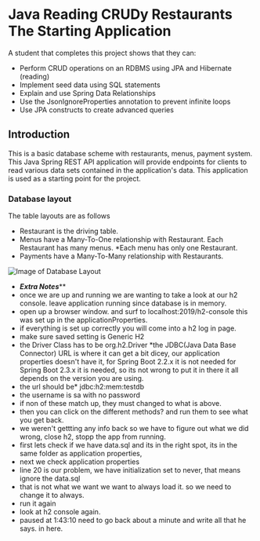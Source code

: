 # Java Reading CRUDy Restaurants The Starting Application

A student that completes this project shows that they can:

* Perform CRUD operations on an RDBMS using JPA and Hibernate (reading)
* Implement seed data using SQL statements
* Explain and use Spring Data Relationships
* Use the JsonIgnoreProperties annotation to prevent infinite loops
* Use JPA constructs to create advanced queries

## Introduction

This is a basic database scheme with restaurants, menus, payment system. This Java Spring REST API
 application will provide endpoints for clients to read various data sets contained in the
  application's data. This application is used as a starting point for the project.

### Database layout

The table layouts are as follows

* Restaurant is the driving table.
* Menus have a Many-To-One relationship with Restaurant. Each Restaurant has many menus.
*Each menu has only one Restaurant.
* Payments have a Many-To-Many relationship with Restaurants.

![Image of Database Layout](../java-crudyrestaurant-read-db.png)


* ***********Extra Notes*************
* once we are up and running we are wanting to take a look at our h2 console. leave application
 running since database is in memory.
* open up a browser window. and surf to localhost:2019/h2-console this was set up in the
 applicationProperties.
* if everything is set up correctly you will come into a h2 log in page.
* make sure saved setting is Generic H2
* the Driver Class has to be org.h2.Driver
*the JDBC(Java Data Base Connector) URL is where it can get a bit dicey, our application properties
 doesn't have it, for
 Spring Boot 2.2.x it is not needed for Spring Boot 2.3.x it is needed, so its not wrong to put
  it in there it all depends on the version you are using. 
 * the url should be* jdbc:h2:mem:testdb
 * the username is sa with no password
 * if non of these match up, they must changed to what is above. 
 * then you can click on the different methods? and run them to see what you get back. 
 * we weren't gettting any info back so we have to figure out what we did wrong, close h2, stopp
  the app from running. 
  * first lets check if we have data.sql and its in the right spot, its in the same folder as
   application properties,
   * next we check application properties
   * line 20 is our problem, we have initialization set to never, that means ignore the data.sql
   * that is not what we want we want to always load it. so we need to change it to always.
   * run it again
   * look at h2 console again. 
   * paused at 1:43:10 need to go back about a minute and write all that he says. in here. 
  
 


